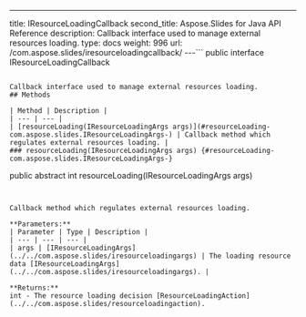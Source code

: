 ---
title: IResourceLoadingCallback
second_title: Aspose.Slides for Java API Reference
description: Callback interface used to manage external resources loading.
type: docs
weight: 996
url: /com.aspose.slides/iresourceloadingcallback/
---```
public interface IResourceLoadingCallback
```

Callback interface used to manage external resources loading.
## Methods

| Method | Description |
| --- | --- |
| [resourceLoading(IResourceLoadingArgs args)](#resourceLoading-com.aspose.slides.IResourceLoadingArgs-) | Callback method which regulates external resources loading. |
### resourceLoading(IResourceLoadingArgs args) {#resourceLoading-com.aspose.slides.IResourceLoadingArgs-}
```
public abstract int resourceLoading(IResourceLoadingArgs args)
```


Callback method which regulates external resources loading.

**Parameters:**
| Parameter | Type | Description |
| --- | --- | --- |
| args | [IResourceLoadingArgs](../../com.aspose.slides/iresourceloadingargs) | The loading resource data [IResourceLoadingArgs](../../com.aspose.slides/iresourceloadingargs). |

**Returns:**
int - The resource loading decision [ResourceLoadingAction](../../com.aspose.slides/resourceloadingaction).
